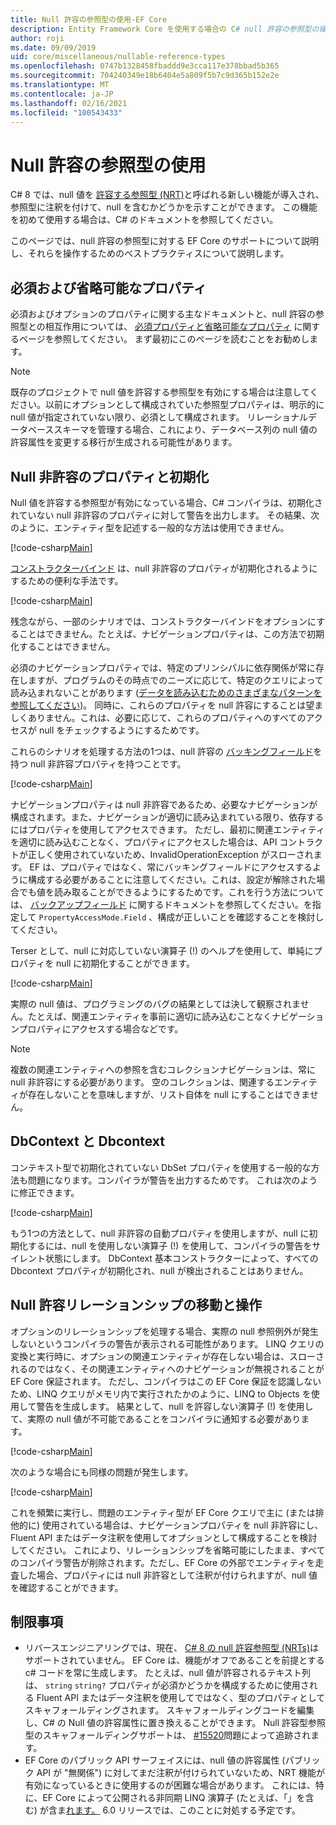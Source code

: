 ```yaml
---
title: Null 許容の参照型の使用-EF Core
description: Entity Framework Core を使用する場合の C# null 許容の参照型の操作
author: roji
ms.date: 09/09/2019
uid: core/miscellaneous/nullable-reference-types
ms.openlocfilehash: 0747b1328458fbaddd9e3cca117e378bbad5b365
ms.sourcegitcommit: 704240349e18b6404e5a809f5b7c9d365b152e2e
ms.translationtype: MT
ms.contentlocale: ja-JP
ms.lasthandoff: 02/16/2021
ms.locfileid: "100543433"
---
```

# <a name="working-with-nullable-reference-types"></a>Null 許容の参照型の使用

C# 8 では、null 値を [許容する参照型 (NRT)](/dotnet/csharp/tutorials/nullable-reference-types)と呼ばれる新しい機能が導入され、参照型に注釈を付けて、null を含むかどうかを示すことができます。 この機能を初めて使用する場合は、C# のドキュメントを参照してください。

このページでは、null 許容の参照型に対する EF Core のサポートについて説明し、それらを操作するためのベストプラクティスについて説明します。

## <a name="required-and-optional-properties"></a>必須および省略可能なプロパティ

必須およびオプションのプロパティに関する主なドキュメントと、null 許容の参照型との相互作用については、 [必須プロパティと省略可能なプロパティ](xref:core/modeling/entity-properties#required-and-optional-properties) に関するページを参照してください。 まず最初にこのページを読むことをお勧めします。

> [!NOTE]
> 既存のプロジェクトで null 値を許容する参照型を有効にする場合は注意してください。以前にオプションとして構成されていた参照型プロパティは、明示的に null 値が指定されていない限り、必須として構成されます。 リレーショナルデータベーススキーマを管理する場合、これにより、データベース列の null 値の許容属性を変更する移行が生成される可能性があります。

## <a name="non-nullable-properties-and-initialization"></a>Null 非許容のプロパティと初期化

Null 値を許容する参照型が有効になっている場合、C# コンパイラは、初期化されていない null 非許容のプロパティに対して警告を出力します。 その結果、次のように、エンティティ型を記述する一般的な方法は使用できません。

[!code-csharp[Main](../../../samples/core/Miscellaneous/NullableReferenceTypes/CustomerWithWarning.cs?name=CustomerWithWarning&highlight=5-6)]

[コンストラクターバインド](xref:core/modeling/constructors) は、null 非許容のプロパティが初期化されるようにするための便利な手法です。

[!code-csharp[Main](../../../samples/core/Miscellaneous/NullableReferenceTypes/CustomerWithConstructorBinding.cs?name=CustomerWithConstructorBinding&highlight=6-9)]

残念ながら、一部のシナリオでは、コンストラクターバインドをオプションにすることはできません。たとえば、ナビゲーションプロパティは、この方法で初期化することはできません。

必須のナビゲーションプロパティでは、特定のプリンシパルに依存関係が常に存在しますが、プログラムのその時点でのニーズに応じて、特定のクエリによって読み込まれないことがあります ([データを読み込むためのさまざまなパターンを参照してください](xref:core/querying/related-data))。 同時に、これらのプロパティを null 許容にすることは望ましくありません。これは、必要に応じて、これらのプロパティへのすべてのアクセスが null をチェックするようにするためです。

これらのシナリオを処理する方法の1つは、null 許容の [バッキングフィールド](xref:core/modeling/backing-field)を持つ null 非許容プロパティを持つことです。

[!code-csharp[Main](../../../samples/core/Miscellaneous/NullableReferenceTypes/Order.cs?range=10-17)]

ナビゲーションプロパティは null 非許容であるため、必要なナビゲーションが構成されます。また、ナビゲーションが適切に読み込まれている限り、依存するにはプロパティを使用してアクセスできます。 ただし、最初に関連エンティティを適切に読み込むことなく、プロパティにアクセスした場合は、API コントラクトが正しく使用されていないため、InvalidOperationException がスローされます。 EF は、プロパティではなく、常にバッキングフィールドにアクセスするように構成する必要があることに注意してください。これは、設定が解除された場合でも値を読み取ることができるようにするためです。これを行う方法については、 [バックアップフィールド](xref:core/modeling/backing-field) に関するドキュメントを参照してください。を指定して `PropertyAccessMode.Field` 、構成が正しいことを確認することを検討してください。

Terser として、null に対応していない演算子 (!) のヘルプを使用して、単純にプロパティを null に初期化することができます。

[!code-csharp[Main](../../../samples/core/Miscellaneous/NullableReferenceTypes/Order.cs?range=19)]

実際の null 値は、プログラミングのバグの結果としては決して観察されません。たとえば、関連エンティティを事前に適切に読み込むことなくナビゲーションプロパティにアクセスする場合などです。

> [!NOTE]
> 複数の関連エンティティへの参照を含むコレクションナビゲーションは、常に null 非許容にする必要があります。 空のコレクションは、関連するエンティティが存在しないことを意味しますが、リスト自体を null にすることはできません。

## <a name="dbcontext-and-dbset"></a>DbContext と Dbcontext

コンテキスト型で初期化されていない DbSet プロパティを使用する一般的な方法も問題になります。コンパイラが警告を出力するためです。 これは次のように修正できます。

[!code-csharp[Main](../../../samples/core/Miscellaneous/NullableReferenceTypes/NullableReferenceTypesContext.cs?name=Context&highlight=3-4)]

もう1つの方法として、null 非許容の自動プロパティを使用しますが、null に初期化するには、null を使用しない演算子 (!) を使用して、コンパイラの警告をサイレント状態にします。 DbContext 基本コンストラクターによって、すべての Dbcontext プロパティが初期化され、null が検出されることはありません。

## <a name="navigating-and-including-nullable-relationships"></a>Null 許容リレーションシップの移動と操作

オプションのリレーションシップを処理する場合、実際の null 参照例外が発生しないというコンパイラの警告が表示される可能性があります。 LINQ クエリの変換と実行時に、オプションの関連エンティティが存在しない場合は、スローされるのではなく、その関連エンティティへのナビゲーションが無視されることが EF Core 保証されます。 ただし、コンパイラはこの EF Core 保証を認識しないため、LINQ クエリがメモリ内で実行されたかのように、LINQ to Objects を使用して警告を生成します。 結果として、null を許容しない演算子 (!) を使用して、実際の null 値が不可能であることをコンパイラに通知する必要があります。

[!code-csharp[Main](../../../samples/core/Miscellaneous/NullableReferenceTypes/Program.cs?name=Navigating)]

次のような場合にも同様の問題が発生します。

[!code-csharp[Main](../../../samples/core/Miscellaneous/NullableReferenceTypes/Program.cs?name=Including&highlight=2)]

これを頻繁に実行し、問題のエンティティ型が EF Core クエリで主に (または排他的に) 使用されている場合は、ナビゲーションプロパティを null 非許容にし、Fluent API またはデータ注釈を使用してオプションとして構成することを検討してください。 これにより、リレーションシップを省略可能にしたまま、すべてのコンパイラ警告が削除されます。ただし、EF Core の外部でエンティティを走査した場合、プロパティには null 非許容として注釈が付けられますが、null 値を確認することができます。

## <a name="limitations"></a>制限事項

* リバースエンジニアリングでは、現在、 [C# 8 の null 許容参照型 (NRTs)](/dotnet/csharp/tutorials/nullable-reference-types)はサポートされていません。 EF Core は、機能がオフであることを前提とする c# コードを常に生成します。 たとえば、null 値が許容されるテキスト列は、 `string` `string?` プロパティが必須かどうかを構成するために使用される Fluent API またはデータ注釈を使用してではなく、型のプロパティとしてスキャフォールディングされます。 スキャフォールディングコードを編集し、C# の Null 値の許容属性に置き換えることができます。 Null 許容型参照型のスキャフォールディングサポートは、 [#15520](https://github.com/dotnet/efcore/issues/15520)問題によって追跡されます。
* EF Core のパブリック API サーフェイスには、null 値の許容属性 (パブリック API が "無関係") に対してまだ注釈が付けられていないため、NRT 機能が有効になっているときに使用するのが困難な場合があります。 これには、特に、EF Core によって公開される非同期 LINQ 演算子 (たとえば、「」を含む) が含ま[れます。](/dotnet/api/microsoft.entityframeworkcore.entityframeworkqueryableextensions.firstordefaultasync#Microsoft_EntityFrameworkCore_EntityFrameworkQueryableExtensions_FirstOrDefaultAsync__1_System_Linq_IQueryable___0__System_Linq_Expressions_Expression_System_Func___0_System_Boolean___System_Threading_CancellationToken_) 6.0 リリースでは、このことに対処する予定です。
